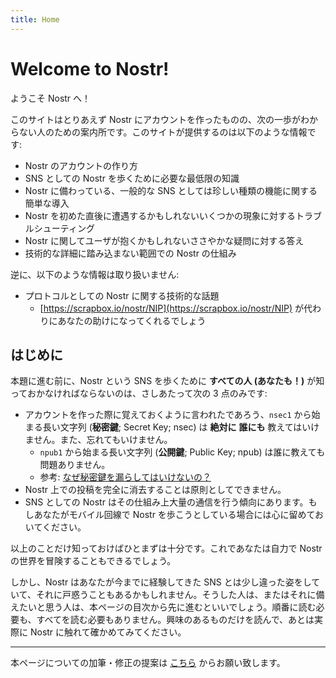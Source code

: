 ```yaml
---
title: Home
---
```


# Welcome to Nostr!

ようこそ Nostr へ！

このサイトはとりあえず Nostr にアカウントを作ったものの、次の一歩がわからない人のための案内所です。このサイトが提供するのは以下のような情報です:

- Nostr のアカウントの作り方
- SNS としての Nostr を歩くために必要な最低限の知識
- Nostr に備わっている、一般的な SNS としては珍しい種類の機能に関する簡単な導入
- Nostr を初めた直後に遭遇するかもしれないいくつかの現象に対するトラブルシューティング
- Nostr に関してユーザが抱くかもしれないささやかな疑問に対する答え
- 技術的な詳細に踏み込まない範囲での Nostr の仕組み

逆に、以下のような情報は取り扱いません:

- プロトコルとしての Nostr に関する技術的な話題
  - [https://scrapbox.io/nostr/NIP](https://scrapbox.io/nostr/NIP) が代わりにあなたの助けになってくれるでしょう

## はじめに

本題に進む前に、Nostr という SNS を歩くために **すべての人 (あなたも！)** が知っておかなければならないのは、さしあたって次の 3 点のみです:

- アカウントを作った際に覚えておくように言われたであろう、`nsec1` から始まる長い文字列 (**秘密鍵**; Secret Key; nsec) は **絶対に** **誰にも** 教えてはいけません。また、忘れてもいけません。
  - `npub1` から始まる長い文字列 (**公開鍵**; Public Key; npub) は誰に教えても問題ありません。
  - 参考: [なぜ秘密鍵を漏らしてはいけないの？](/faq.md#why-is-nsec-confidential)
- Nostr 上での投稿を完全に消去することは原則としてできません。
- SNS としての Nostr はその仕組み上大量の通信を行う傾向にあります。もしあなたがモバイル回線で Nostr を歩こうとしている場合には心に留めておいてください。

以上のことだけ知っておけばひとまずは十分です。これであなたは自力で Nostr の世界を冒険することもできるでしょう。

しかし、Nostr はあなたが今までに経験してきた SNS とは少し違った姿をしていて、それに戸惑うこともあるかもしれません。そうした人は、またはそれに備えたいと思う人は、本ページの目次から先に進むといいでしょう。順番に読む必要も、すべてを読む必要もありません。興味のあるものだけを読んで、あとは実際に Nostr に触れて確かめてみてください。

---

本ページについての加筆・修正の提案は [こちら](https://github.com/nostr-jp/welcome-nostr/issues) からお願い致します。
